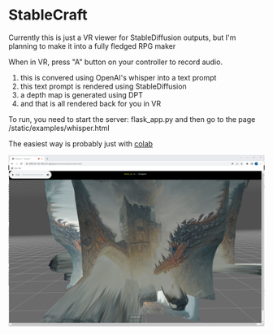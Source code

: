 # StableCraft

Currently this is just a VR viewer for StableDiffusion outputs, but I'm planning to make it
into a fully fledged RPG maker

When in VR, press "A" button on your controller to record audio.
1. this is convered using OpenAI's whisper into a text prompt
2. this text prompt is rendered using StableDiffusion
3. a depth map is generated using DPT
4. and that is all rendered back for you in VR

To run, you need to start the server: flask_app.py and then go to the page <server>/static/examples/whisper.html

The easiest way is probably just with [colab](https://colab.research.google.com/github/nagolinc/StableCraft/blob/main/StableCraft.ipynb)

![screenshot](screenshot.png)